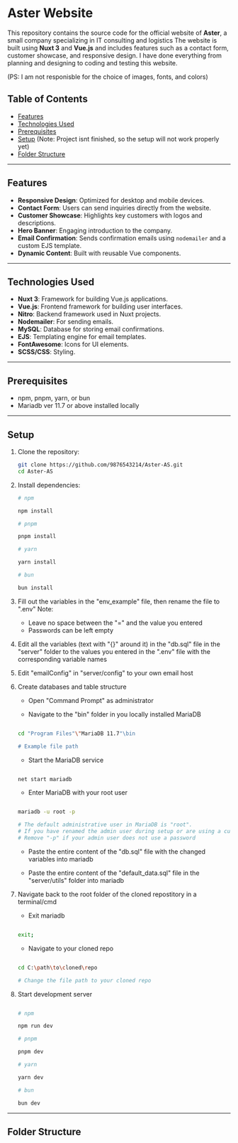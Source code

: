 # Aster Website

This repository contains the source code for the official website of **Aster**, a small company specializing in IT consulting and logistics The website is built using **Nuxt 3** and **Vue.js** and includes features such as a contact form, customer showcase, and responsive design. I have done everything from planning and designing to coding and testing this website.

(PS: I am not responisble for the choice of images, fonts, and colors)

## Table of Contents

- [Features](#features)
- [Technologies Used](#technologies-used)
- [Prerequisites](#prerequisites)
- [Setup](#setup)
   (Note: Project isnt finished, so the setup will not work properly yet)
- [Folder Structure](#folder-structure)

---

## Features

- **Responsive Design**: Optimized for desktop and mobile devices.
- **Contact Form**: Users can send inquiries directly from the website.
- **Customer Showcase**: Highlights key customers with logos and descriptions.
- **Hero Banner**: Engaging introduction to the company.
- **Email Confirmation**: Sends confirmation emails using `nodemailer` and a custom EJS template.
- **Dynamic Content**: Built with reusable Vue components.

---

## Technologies Used

- **Nuxt 3**: Framework for building Vue.js applications.
- **Vue.js**: Frontend framework for building user interfaces.
- **Nitro**: Backend framework used in Nuxt projects.
- **Nodemailer**: For sending emails.
- **MySQL**: Database for storing email confirmations.
- **EJS**: Templating engine for email templates.
- **FontAwesome**: Icons for UI elements.
- **SCSS/CSS**: Styling.

---

## Prerequisites

- npm, pnpm, yarn, or bun
- Mariadb ver 11.7 or above installed locally

---

## Setup

1. Clone the repository:
   ```bash
   git clone https://github.com/9876543214/Aster-AS.git
   cd Aster-AS
   ```

2. Install dependencies:
   ```bash
   # npm
   
   npm install

   # pnpm

   pnpm install

   # yarn

   yarn install

   # bun

   bun install
   ```

3. Fill out the variables in the "env_example" file, then rename the file to ".env"
   Note:
   - Leave no space between the "=" and the value you entered
   - Passwords can be left empty


5. Edit all the variables (text with "{}" around it) in the "db.sql" file in the "server" folder to the values you entered in the ".env" file with the corresponding variable names


6. Edit "emailConfig" in "server/config" to your own email host


7. Create databases and table structure

   - Open "Command Prompt" as administrator
  
   - Navigate to the "bin" folder in you locally installed MariaDB

   ```bash

   cd "Program Files"\"MariaDB 11.7"\bin

   # Example file path

   ```

   - Start the MariaDB service
  
   ```bash

   net start mariadb

   ```

   - Enter MariaDB with your root user
  
   ```bash

   mariadb -u root -p

   # The default administrative user in MariaDB is "root".
   # If you have renamed the admin user during setup or are using a custom admin user, replace "root" with the correct username.
   # Remove "-p" if your admin user does not use a password

   ```

   - Paste the entire content of the "db.sql" file with the changed variables into mariadb
  
   - Paste the entire content of the "default_data.sql" file in the "server/utils" folder into mariadb
  
8. Navigate back to the root folder of the cloned repostitory in a terminal/cmd

   - Exit mariadb
  
   ```bash

   exit;

   ```

   - Navigate to your cloned repo
   
   ```bash

   cd C:\path\to\cloned\repo

   # Change the file path to your cloned repo

   ```
  
9. Start development server

   ```bash

   # npm
   
   npm run dev

   # pnpm

   pnpm dev

   # yarn

   yarn dev

   # bun

   bun dev

   ```

---

## Folder Structure

